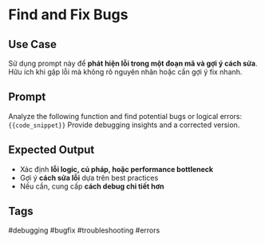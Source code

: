 # Find and Fix Bugs  

## **Use Case**  
Sử dụng prompt này để **phát hiện lỗi trong một đoạn mã và gợi ý cách sửa**.  
Hữu ích khi gặp lỗi mà không rõ nguyên nhân hoặc cần gợi ý fix nhanh.  

## **Prompt**  
Analyze the following function and find potential bugs or logical errors:
`{{code_snippet}}`
Provide debugging insights and a corrected version.

## **Expected Output**  
- Xác định **lỗi logic, cú pháp, hoặc performance bottleneck**  
- Gợi ý **cách sửa lỗi** dựa trên best practices  
- Nếu cần, cung cấp **cách debug chi tiết hơn**  

## **Tags**  
#debugging #bugfix #troubleshooting #errors  
